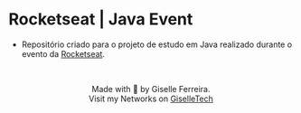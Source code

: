 # Rocketseat | Java Event

+ Repositório criado para o projeto de estudo em Java realizado durante o evento da [Rocketseat](https://www.rocketseat.com.br/).

<br/>

<p align="center">Made with 💙 by Giselle Ferreira.<br>
Visit my Networks on <a href="https://giselletech.vercel.app/" target="_blank">GiselleTech
</p>

